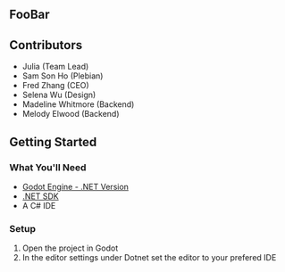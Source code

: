 ## FooBar

## Contributors

- Julia (Team Lead)
- Sam Son Ho (Plebian)
- Fred Zhang (CEO)
- Selena Wu (Design)
- Madeline Whitmore (Backend)
- Melody Elwood (Backend)


## Getting Started
### What You'll Need 
- [Godot Engine - .NET Version](https://godotengine.org/download/)
- [.NET SDK](https://dotnet.microsoft.com/en-us/download)
- A C# IDE

### Setup
1. Open the project in Godot
2. In the editor settings under Dotnet set the editor to your prefered IDE
